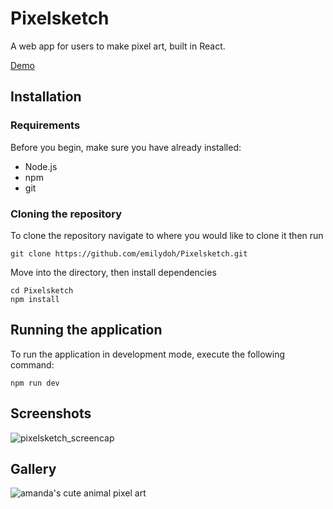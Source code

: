 # Pixelsketch
A web app for users to make pixel art, built in React.

[Demo](https://emilydoh.github.io/Pixelsketch/)

## Installation
### Requirements
Before you begin, make sure you have already installed:
- Node.js
- npm
- git

### Cloning the repository
To clone the repository navigate to where you would like to clone it then run
```
git clone https://github.com/emilydoh/Pixelsketch.git
```

Move into the directory, then install dependencies
```
cd Pixelsketch
npm install
```

## Running the application
To run the application in development mode, execute the following command:
```
npm run dev
```

## Screenshots
![pixelsketch_screencap](https://github.com/emilydoh/Pixelsketch/assets/113153067/d7e56d92-e91a-4024-b0f6-967ac3829d2e)

## Gallery
![amanda's cute animal pixel art](https://github.com/emilydoh/Pixelsketch/assets/113153067/d6a6995d-3940-463f-9136-d785af39503a)

